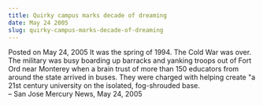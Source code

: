 ```yaml
---
title: Quirky campus marks decade of dreaming
date: May 24 2005
slug: quirky-campus-marks-decade-of-dreaming
---
```


 



<span class="date">Posted on May 24, 2005    </span>
It was the spring of 1994. The Cold War was over. The military was
busy boarding up barracks and yanking troops out of Fort Ord near
Monterey when a brain trust of more than 150 educators from around
the state arrived in buses. They were charged with helping create
&quot;a 21st century university on the isolated, fog-shrouded
base.<br>
&#x2013; San Jose Mercury News, May 24, 2005<br/></br>




 
